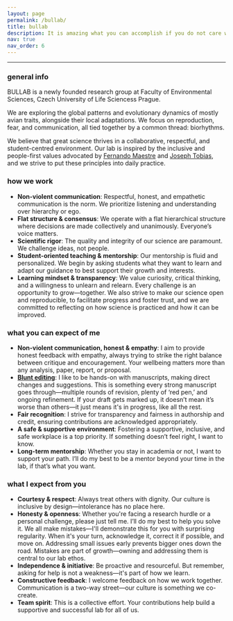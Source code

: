 ```yaml
---
layout: page
permalink: /bullab/
title: bullab
description: It is amazing what you can accomplish if you do not care who gets the credit. - Harry Truman
nav: true
nav_order: 6
---
```


---

### general info

BULLAB is a newly founded research group at Faculty of Environmental Sciences, Czech University of Life Sciencess Prague. 

We are exploring the global patterns and evolutionary dynamics of mostly avian traits, alongside their local adaptations. We focus on reproduction, fear, and communication, all tied together by a common thread: biorhythms.

We believe that great science thrives in a collaborative, respectful, and student-centred environment. Our lab is inspired by the inclusive and people-first values advocated by [Fernando Maestre](https://journals.plos.org/ploscompbiol/article?id=10.1371/journal.pcbi.1006914) and [Joseph Tobias](http://www.tobiaslab.net/values/), and we strive to put these principles into daily practice.

### how we work
- **Non-violent communication**: Respectful, honest, and empathetic communication is the norm. We prioritize listening and understanding over hierarchy or ego.
- **Flat structure & consensus**: We operate with a flat hierarchical structure where decisions are made collectively and unanimously. Everyone’s voice matters.
- **Scientific rigor**: The quality and integrity of our science are paramount. We challenge ideas, not people. 
- **Student-oriented teaching & mentorship**: Our mentorship is fluid and personalized. We begin by asking students what they want to learn and adapt our guidance to best support their growth and interests.
- **Learning mindset & transparency**: We value curiosity, critical thinking, and a willingness to unlearn and relearn. Every challenge is an opportunity to grow—together. We also strive to make our science open and reproducible, to facilitate progress and foster trust, and we are committed to reflecting on how science is practiced and how it can be improved.

### what you can expect of me
- **Non-violent communication, honest & empathy**: I aim to provide honest feedback with empathy, always trying to strike the right balance between critique and encouragement. Your wellbeing matters more than any analysis, paper, report, or proposal.
- [**Blunt editing**](https://x.com/markahix/status/1313163038829109251): I like to be hands-on with manuscripts, making direct changes and suggestions. This is something every strong manuscript goes through—multiple rounds of revision, plenty of ‘red pen,’ and ongoing refinement. If your draft gets marked up, it doesn’t mean it’s worse than others—it just means it's in progress, like all the rest.
- **Fair recognition**: I strive for transparency and fairness in authorship and credit, ensuring contributions are acknowledged appropriately.
- **A safe & supportive environment**: Fostering a supportive, inclusive, and safe workplace is a top priority. If something doesn’t feel right, I want to know.
- **Long-term mentorship**: Whether you stay in academia or not, I want to support your path. I’ll do my best to be a mentor beyond your time in the lab, if that’s what you want.

### what I expect from you
- **Courtesy & respect**: Always treat others with dignity. Our culture is inclusive by design—intolerance has no place here.
- **Honesty & openness**: Whether you're facing a research hurdle or a personal challenge, please just tell me. I’ll do my best to help you solve it. We all make mistakes—I'll demonstrate this for you with surprising regularity. When it's your turn, acknowledge it, correct it if possible, and move on. Addressing small issues early prevents bigger ones down the road. Mistakes are part of growth—owning and addressing them is central to our lab ethos.
- **Independence & initiative**: Be proactive and resourceful. But remember, asking for help is not a weakness—it's part of how we learn.
- **Constructive feedback**: I welcome feedback on how we work together. Communication is a two-way street—our culture is something we co-create.
- **Team spirit**: This is a collective effort. Your contributions help build a supportive and successful lab for all of us.
